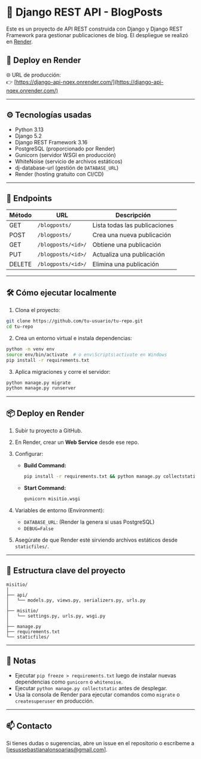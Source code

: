 # 📝 Django REST API - BlogPosts

Este es un proyecto de API REST construida con Django y Django REST Framework para gestionar publicaciones de blog. El despliegue se realizó en [Render](https://render.com).

## 🚀 Deploy en Render

🌐 URL de producción:  
👉 [https://django-api-nqex.onrender.com/](https://django-api-nqex.onrender.com/)

---

## ⚙️ Tecnologías usadas

- Python 3.13
- Django 5.2
- Django REST Framework 3.16
- PostgreSQL (proporcionado por Render)
- Gunicorn (servidor WSGI en producción)
- WhiteNoise (servicio de archivos estáticos)
- dj-database-url (gestión de `DATABASE_URL`)
- Render (hosting gratuito con CI/CD)

---

## 🧪 Endpoints

| Método | URL                           | Descripción                     |
|--------|-------------------------------|---------------------------------|
| GET    | `/blogposts/`                 | Lista todas las publicaciones  |
| POST   | `/blogposts/`                 | Crea una nueva publicación     |
| GET    | `/blogposts/<id>/`            | Obtiene una publicación        |
| PUT    | `/blogposts/<id>/`            | Actualiza una publicación      |
| DELETE | `/blogposts/<id>/`            | Elimina una publicación        |

---

## 🛠️ Cómo ejecutar localmente

1. Clona el proyecto:

```bash
git clone https://github.com/tu-usuario/tu-repo.git
cd tu-repo
```

2. Crea un entorno virtual e instala dependencias:

```bash
python -m venv env
source env/bin/activate  # o env\Scripts\activate en Windows
pip install -r requirements.txt
```

3. Aplica migraciones y corre el servidor:

```bash
python manage.py migrate
python manage.py runserver
```

---

## 📦 Deploy en Render

1. Subir tu proyecto a GitHub.
2. En Render, crear un **Web Service** desde ese repo.
3. Configurar:

   - **Build Command:**
     ```bash
     pip install -r requirements.txt && python manage.py collectstatic --noinput && python manage.py migrate
     ```

   - **Start Command:**
     ```bash
     gunicorn misitio.wsgi
     ```

4. Variables de entorno (Environment):
   - `DATABASE_URL`: (Render la genera si usas PostgreSQL)
   - `DEBUG=False`

5. Asegúrate de que Render esté sirviendo archivos estáticos desde `staticfiles/`.

---

## 📁 Estructura clave del proyecto

```
misitio/
│
├── api/
│   └── models.py, views.py, serializers.py, urls.py
│
├── misitio/
│   └── settings.py, urls.py, wsgi.py
│
├── manage.py
├── requirements.txt
└── staticfiles/
```

---

## 🧹 Notas

- Ejecutar `pip freeze > requirements.txt` luego de instalar nuevas dependencias como `gunicorn` o `whitenoise`.
- Ejecutar `python manage.py collectstatic` antes de desplegar.
- Usa la consola de Render para ejecutar comandos como `migrate` o `createsuperuser` en producción.

---

## 📫 Contacto

Si tienes dudas o sugerencias, abre un issue en el repositorio o escríbeme a [jesussebastianalonsoarias@gmail.com].